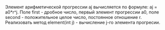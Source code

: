 Элемент арифметической прогрессии aj вычисляется по формуле: aj = a0*r^j. Поле first - дробное число, первый элемент прогрессии a0, поле second  - положительное целое число, постоянное отношение r. Реализовать метод element(int j) - вычисление j-го элемента прогресии.  